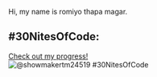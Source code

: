 Hi, my name is romiyo thapa magar.

## #30NitesOfCode:
  [Check out my progress!](https://www.codedex.io/@showmakertm24519/30-nites-of-code)  
  ![@showmakertm24519 #30NitesOfCode](https://www.codedex.io/api/petStatus?user=showmakertm24519)
